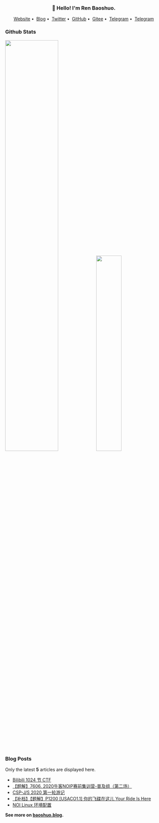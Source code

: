 <h3 align="center">👋 Hello! I'm Ren Baoshuo.</h3>

<p align="center">
<a href="https://baoshuo.ren">Website</a>&nbsp;•&nbsp;
<a href="https://baoshuo.blog">Blog</a>&nbsp;•&nbsp;
<a href="https://twitter.com/renbaoshuo">Twitter</a>&nbsp;•&nbsp;
<a href="https://github.com/renbaoshuo">GitHub</a>&nbsp;•&nbsp;
<a href="https://gitee.com/renbaoshuo">Gitee</a>&nbsp;•&nbsp;
<a href="https://t.me/baoshuo">Telegram</a>&nbsp;•&nbsp;
<a href="https://baoshuo.ren/about.html">Telegram</a>
</p>

<p id="baoshuo-age" align="center" style="display: none;"></p>

### Github Stats

<a href="https://github.com/renbaoshuo"><img src="https://github-readme-stats.vercel.app/api?username=renbaoshuo&show_icons=true&layout=compact&count_private=true&hide_title=true&theme=default" style="width: 58%; max-width: 58%; min-width: 58%;"><img src="https://github-readme-stats.vercel.app/api/top-langs/?username=renbaoshuo&layout=compact&count_private=true&theme=default" style="width: 40%; max-width: 40%; min-width: 40%;"></a>

### Blog Posts

Only the latest **5** articles are displayed here.

<!--START_SECTION:posts-->
* [Bilibili 1024 节 CTF](https:&#x2F;&#x2F;baoshuo.blog&#x2F;post&#x2F;miYNmmHLt&#x2F;)
* [【题解】7606. 2020牛客NOIP赛前集训营-普及组（第二场）](https:&#x2F;&#x2F;baoshuo.blog&#x2F;post&#x2F;DCpFAwc1x&#x2F;)
* [CSP-J&#x2F;S 2020 第一轮游记](https:&#x2F;&#x2F;baoshuo.blog&#x2F;post&#x2F;HfCvGHpdP&#x2F;)
* [【补档】【题解】P1200 [USACO1.1] 你的飞碟在这儿 Your Ride Is Here](https:&#x2F;&#x2F;baoshuo.blog&#x2F;post&#x2F;E3NP3ip7r&#x2F;)
* [NOI Linux 环境配置](https:&#x2F;&#x2F;baoshuo.blog&#x2F;post&#x2F;qrEx3ihcz&#x2F;)
<!--END_SECTION:posts-->

**See more on [baoshuo.blog](https://baoshuo.blog).**
